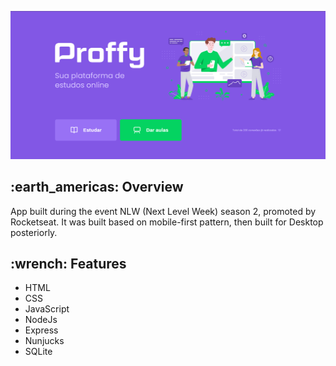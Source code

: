 ![](/public/images/Screenshot_1.png)

<h2>:earth_americas: Overview</h2>
<p>App built during the event NLW (Next Level Week) season 2, promoted by Rocketseat. It was built based on mobile-first pattern, then built for Desktop posteriorly.<p>

<h2>:wrench: Features</h2>
<ul>
  <li>HTML</li>
  <li>CSS</li>
  <li>JavaScript</li>
  <li>NodeJs</li>
  <li>Express</li>
  <li>Nunjucks</li>
  <li>SQLite</li>
</ul>  
